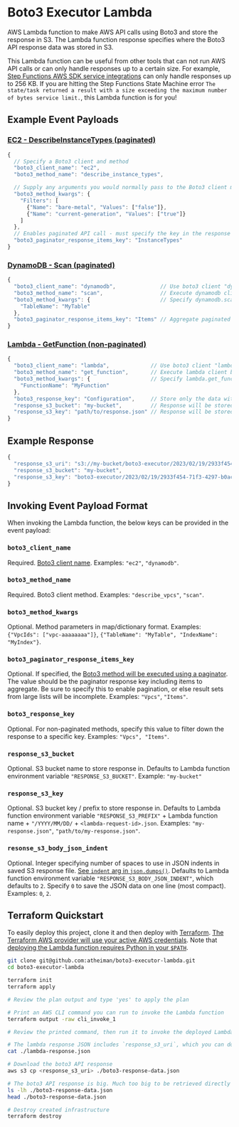 # Boto3 Executor Lambda

AWS Lambda function to make AWS API calls using Boto3 and store the response in S3. The Lambda function response specifies where the Boto3 API response data was stored in S3.

This Lambda function can be useful from other tools that can not run AWS API calls or can only handle responses up to a certain size. For example, [Step Functions AWS SDK service integrations](https://docs.aws.amazon.com/step-functions/latest/dg/supported-services-awssdk.html) can only handle responses up to 256 KB. If you are hitting the Step Functions State Machine error `The state/task returned a result with a size exceeding the maximum number of bytes service limit.`, this Lambda function is for you!

## Example Event Payloads

### [EC2 - DescribeInstanceTypes (paginated)](https://boto3.amazonaws.com/v1/documentation/api/latest/reference/services/ec2/paginator/DescribeInstanceTypes.html)
```javascript
{
  // Specify a Boto3 client and method
  "boto3_client_name": "ec2",
  "boto3_method_name": "describe_instance_types",

  // Supply any arguments you would normally pass to the Boto3 client method in dictionary format
  "boto3_method_kwargs": {
    "Filters": [
      {"Name": "bare-metal", "Values": ["false"]},
      {"Name": "current-generation", "Values": ["true"]}
    ]
  },
  // Enables paginated API call - must specify the key in the response containing items to aggregate
  "boto3_paginator_response_items_key": "InstanceTypes"
}
```

### [DynamoDB - Scan (paginated)](https://boto3.amazonaws.com/v1/documentation/api/latest/reference/services/dynamodb/paginator/Scan.html)
```javascript
{
  "boto3_client_name": "dynamodb",              // Use boto3 client "dynamodb"
  "boto3_method_name": "scan",                  // Execute dynamodb client boto3 method "scan"
  "boto3_method_kwargs": {                      // Specify dynamodb.scan() parameters
    "TableName": "MyTable"
  },
  "boto3_paginator_response_items_key": "Items" // Aggregate paginated responses' items from the "Items" key
}
```

### [Lambda - GetFunction (non-paginated)](https://boto3.amazonaws.com/v1/documentation/api/latest/reference/services/lambda/client/get_function.html)
```javascript
{
  "boto3_client_name": "lambda",             // Use boto3 client "lambda"
  "boto3_method_name": "get_function",       // Execute lambda client boto3 method "get_function"
  "boto3_method_kwargs": {                   // Specify lambda.get_function() parameters
    "FunctionName": "MyFunction"
  },
  "boto3_response_key": "Configuration",     // Store only the data within the response key "Configuration"
  "response_s3_bucket": "my-bucket",         // Response will be stored in s3 bucket "my-bucket"
  "response_s3_key": "path/to/response.json" // Response will be stored in s3 prefix "path/to/response.json"
}
```

## Example Response

```javascript
{
  "response_s3_uri": "s3://my-bucket/boto3-executor/2023/02/19/2933f454-71f3-4297-b0ac-81fccc410403.json",
  "response_s3_bucket": "my-bucket",
  "response_s3_key": "boto3-executor/2023/02/19/2933f454-71f3-4297-b0ac-81fccc410403.json"
}
```

## Invoking Event Payload Format

When invoking the Lambda function, the below keys can be provided in the event payload:

### `boto3_client_name`

Required. [Boto3 client name](https://boto3.amazonaws.com/v1/documentation/api/latest/reference/services/index.html). Examples: `"ec2"`, `"dynamodb"`.

### `boto3_method_name`

Required. Boto3 client method. Examples: `"describe_vpcs"`, `"scan"`.

### `boto3_method_kwargs`

Optional. Method parameters in map/dictionary format. Examples: `{"VpcIds": ["vpc-aaaaaaaa"]}`, `{"TableName": "MyTable", "IndexName": "MyIndex"}`.

### `boto3_paginator_response_items_key`

Optional. If specified, the [Boto3 method will be executed using a paginator](https://boto3.amazonaws.com/v1/documentation/api/latest/guide/paginators.html). The value should be the paginator response key including items to aggregate. Be sure to specify this to enable pagination, or else result sets from large lists will be incomplete. Examples: `"Vpcs"`, `"Items"`.

### `boto3_response_key`

Optional. For non-paginated methods, specify this value to filter down the response to a specific key. Examples: `"Vpcs", "Items"`.

### `response_s3_bucket`

Optional. S3 bucket name to store response in. Defaults to Lambda function environment variable `"RESPONSE_S3_BUCKET"`. Example: `"my-bucket"`

### `response_s3_key`

Optional. S3 bucket key / prefix to store response in. Defaults to Lambda function environment variable `"RESPONSE_S3_PREFIX"` + Lambda function name + `"/YYYY/MM/DD/` + `<lambda-request-id>.json`. Examples: `"my-response.json"`, `"path/to/my-response.json"`.

### `resonse_s3_body_json_indent`

Optional. Integer specifying number of spaces to use in JSON indents in saved S3 response file. [See `indent` arg in `json.dumps()`](https://docs.python.org/3.9/library/json.html#json.dumps). Defaults to Lambda function environment variable `"RESPONSE_S3_BODY_JSON_INDENT"`, which defaults to `2`. Specify `0` to save the JSON data on one line (most compact). Examples: `0`, `2`.

## Terraform Quickstart

To easily deploy this project, clone it and then deploy with [Terraform](https://developer.hashicorp.com/terraform/tutorials/aws-get-started/install-cli). [The Terraform AWS provider will use your active AWS credentials](https://registry.terraform.io/providers/hashicorp/aws/latest/docs#authentication-and-configuration). Note that [deploying the Lambda function requires Python in your `$PATH`](https://github.com/terraform-aws-modules/terraform-aws-lambda/#build).

```bash
git clone git@github.com:atheiman/boto3-executor-lambda.git
cd boto3-executor-lambda

terraform init
terraform apply

# Review the plan output and type 'yes' to apply the plan

# Print an AWS CLI command you can run to invoke the Lambda function
terraform output -raw cli_invoke_1

# Review the printed command, then run it to invoke the deployed Lambda function.

# The lambda response JSON includes `response_s3_uri`, which you can download to see the boto3 API response
cat ./lambda-response.json

# Download the boto3 API response
aws s3 cp <response_s3_uri> ./boto3-response-data.json

# The boto3 API response is big. Much too big to be retrieved directly in Step Functions or some other tools
ls -lh ./boto3-response-data.json
head ./boto3-response-data.json

# Destroy created infrastructure
terraform destroy
```
